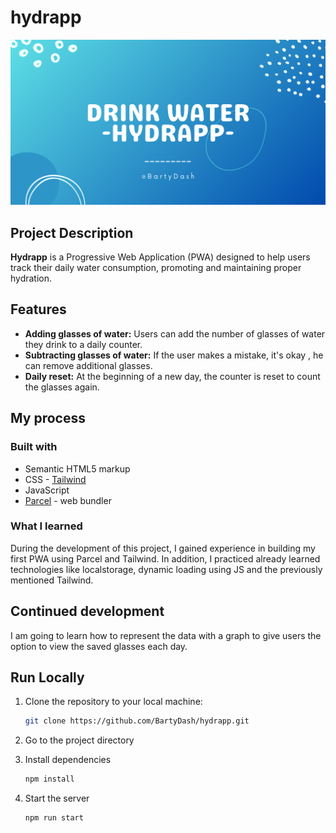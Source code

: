 # hydrapp

![](./src/og.png)

## Project Description

**Hydrapp** is a Progressive Web Application (PWA) designed to help users track their daily water consumption, promoting and maintaining proper hydration.

## Features

- **Adding glasses of water:** Users can add the number of glasses of water they drink to a daily counter.
- **Subtracting glasses of water:** If the user makes a mistake, it's okay , he can remove additional glasses.
- **Daily reset:** At the beginning of a new day, the counter is reset to count the glasses again.

## My process

### Built with

- Semantic HTML5 markup
- CSS - [Tailwind](https://tailwindcss.com/)
- JavaScript
- [Parcel](https://parceljs.org/) - web bundler

### What I learned

During the development of this project, I gained experience in building my first PWA using Parcel and Tailwind. In addition, I practiced already learned technologies like localstorage, dynamic loading using JS and the previously mentioned Tailwind.

## Continued development

I am going to learn how to represent the data with a graph to give users the option to view the saved glasses each day.

## Run Locally

1. Clone the repository to your local machine:

    ```bash
    git clone https://github.com/BartyDash/hydrapp.git
    ```
2. Go to the project directory

3. Install dependencies
    ```bash
    npm install
    ```

4. Start the server
    ```bash
    npm run start
    ```